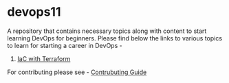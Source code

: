 # devops11

A repository that contains necessary topics along with content to start learning DevOps for beginners. Please find below the links to various topics to learn for starting a career in DevOps -

1. [IaC with Terraform](./terraform/)


For contributing please see - [Contrubuting Guide](./CONTRIBUTING.md)






